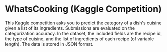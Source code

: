 # WhatsCooking (Kaggle Competition)
This Kaggle competition asks you to predict the category of a dish's cuisine given a list of its ingredients.
Submissions are evaluated on the categorization accuracy.
In the dataset, the included fields are the recipe id, the type of cuisine, and the list of ingredients of each recipe (of variable length). The data is stored in JSON format. 
